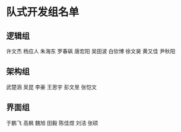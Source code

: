 ﻿# 队式开发组名单

## 逻辑组

许文杰
杨应人
朱海东
罗春砜
唐宏阳
吴田波
白钦博
徐文昊
黄又佳
尹秋阳

## 架构组

武楚涵
吴昆
李豪
王思宇
彭文昱
张恺文

## 界面组

于鹏飞
高枫
魏旭
田毅
陈佳煜
刘洁
张硕

